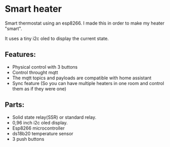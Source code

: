 # Smart heater

Smart thermostat using an esp8266. I made this in order to make my heater "smart".

It uses a tiny i2c oled to display the current state.

## Features:

- Physical control with 3 buttons
- Control throught mqtt 
- The mqtt topics and payloads are compatible with home assistant
- Sync feature (So you can have multiple heaters in one room and control them as if they were one)

## Parts:

- Solid state relay(SSR) or standard relay.
- 0,96 inch i2c oled display.
- Esp8266 microcontroller
- ds18b20 temperature sensor
- 3 push buttons
